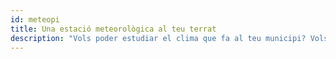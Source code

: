 ```yaml
---
id: meteopi
title: Una estació meteorològica al teu terrat
description: "Vols poder estudiar el clima que fa al teu municipi? Vols prendre mesures de la qualitat de l'aire diaries al teu carrer? O fer prediccions del temps? Monta una estació meteorològica amb una Raspberry PI i, a més de tot això, apren conceptes bàsics d'electrònica."
---
```

